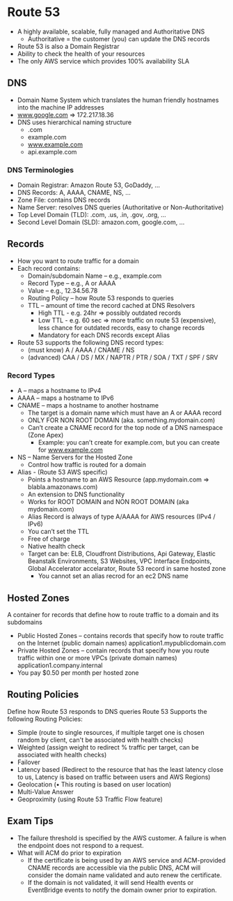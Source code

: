 # Route 53

- A highly available, scalable, fully managed and Authoritative DNS
  - Authoritative = the customer (you) can update the DNS records
- Route 53 is also a Domain Registrar
- Ability to check the health of your resources
- The only AWS service which provides 100% availability SLA

## DNS

- Domain Name System which translates the human friendly hostnames into the machine IP addresses
- www.google.com => 172.217.18.36
- DNS uses hierarchical naming structure
  - .com
  - example.com
  - www.example.com
  - api.example.com

### DNS Terminologies

- Domain Registrar: Amazon Route 53, GoDaddy, …
- DNS Records: A, AAAA, CNAME, NS, …
- Zone File: contains DNS records
- Name Server: resolves DNS queries (Authoritative or Non-Authoritative)
- Top Level Domain (TLD): .com, .us, .in, .gov, .org, …
- Second Level Domain (SLD): amazon.com, google.com, …

## Records

- How you want to route traffic for a domain
- Each record contains:
  - Domain/subdomain Name – e.g., example.com
  - Record Type – e.g., A or AAAA
  - Value – e.g., 12.34.56.78
  - Routing Policy – how Route 53 responds to queries
  - TTL – amount of time the record cached at DNS Resolvers
    - High TTL - e.g. 24hr => possibly outdated records
    - Low TTL - e.g. 60 sec => more traffic on route 53 (expensive), less chance for outdated records, easy to change records
    - Mandatory for each DNS records except Alias
- Route 53 supports the following DNS record types:
  - (must know) A / AAAA / CNAME / NS
  - (advanced) CAA / DS / MX / NAPTR / PTR / SOA / TXT / SPF / SRV

### Record Types

- A – maps a hostname to IPv4
- AAAA – maps a hostname to IPv6
- CNAME – maps a hostname to another hostname
  - The target is a domain name which must have an A or AAAA record
  - ONLY FOR NON ROOT DOMAIN (aka. something.mydomain.com)
  - Can’t create a CNAME record for the top node of a DNS namespace (Zone Apex)
    - Example: you can’t create for example.com, but you can create for www.example.com
- NS – Name Servers for the Hosted Zone
  - Control how traffic is routed for a domain
- Alias - (Route 53 AWS specific)
  - Points a hostname to an AWS Resource (app.mydomain.com => blabla.amazonaws.com)
  - An extension to DNS functionality
  - Works for ROOT DOMAIN and NON ROOT DOMAIN (aka mydomain.com)
  - Alias Record is always of type A/AAAA for AWS resources (IPv4 / IPv6)
  - You can’t set the TTL
  - Free of charge
  - Native health check
  - Target can be: ELB, Cloudfront Distributions, Api Gateway, Elastic Beanstalk Environments, S3 Websites, VPC Interface Endpoints, Global Accelerator accelarator, Route 53 record in same hosted zone
    - You cannot set an alias recrod for an ec2 DNS name

## Hosted Zones

A container for records that define how to route traffic to a domain and its subdomains

- Public Hosted Zones – contains records that specify how to route traffic on the Internet (public domain names) application1.mypublicdomain.com
- Private Hosted Zones – contain records that specify how you route traffic within one or more VPCs (private domain names) application1.company.internal
- You pay $0.50 per month per hosted zone

## Routing Policies

Define how Route 53 responds to DNS queries
Route 53 Supports the following Routing Policies:

- Simple (route to single resources, if multiple target one is chosen random by client, can't be associated with health checks)
- Weighted (assign weight to redirect % traffic per target, can be associated with health checks)
- Failover
- Latency based (Redirect to the resource that has the least latency close to us, Latency is based on traffic between users and AWS Regions)
- Geolocation (• This routing is based on user location)
- Multi-Value Answer
- Geoproximity (using Route 53 Traffic Flow feature)

## Exam Tips

- The failure threshold is specified by the AWS customer. A failure is when the endpoint does not respond to a request.
- What will ACM do prior to expiration
  - If the certificate is being used by an AWS service and ACM-provided CNAME records are accessible via the public DNS, ACM will consider the domain name validated and auto renew the certificate.
  - If the domain is not validated, it will send Health events or EventBridge events to notify the domain owner prior to expiration.
